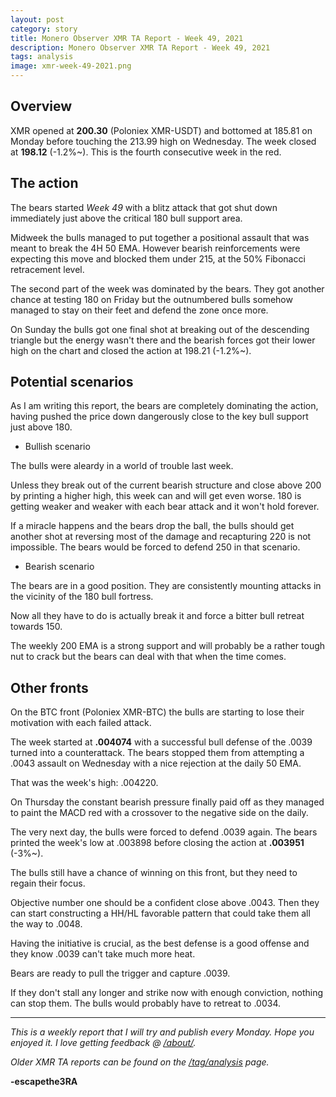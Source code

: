 ```yaml
---
layout: post
category: story
title: Monero Observer XMR TA Report - Week 49, 2021
description: Monero Observer XMR TA Report - Week 49, 2021
tags: analysis
image: xmr-week-49-2021.png
---
```


## Overview

XMR opened at **200.30** (Poloniex XMR-USDT) and bottomed at 185.81 on Monday before touching the 213.99 high on Wednesday. The week closed at **198.12** (-1.2%~). This is the fourth consecutive week in the red.

## The action

The bears started *Week 49* with a blitz attack that got shut down immediately just above the critical 180 bull support area.

Midweek the bulls managed to put together a positional assault that was meant to break the 4H 50 EMA. However bearish reinforcements were expecting this move and blocked them under 215, at the 50% Fibonacci retracement level.

The second part of the week was dominated by the bears. They got another chance at testing 180 on Friday but the outnumbered bulls somehow managed to stay on their feet and defend the zone once more.

On Sunday the bulls got one final shot at breaking out of the descending triangle but the energy wasn't there and the bearish forces got their lower high on the chart and closed the action at 198.21 (-1.2%~).

## Potential scenarios

As I am writing this report, the bears are completely dominating the action, having pushed the price down dangerously close to the key bull support just above 180.

- Bullish scenario

The bulls were aleardy in a world of trouble last week. 

Unless they break out of the current bearish structure and close above 200 by printing a higher high, this week can and will get even worse. 180 is getting weaker and weaker with each bear attack and it won't hold forever.

If a miracle happens and the bears drop the ball, the bulls should get another shot at reversing most of the damage and recapturing 220 is not impossible. The bears would be forced to defend 250 in that scenario.

- Bearish scenario

The bears are in a good position. They are consistently mounting attacks in the vicinity of the 180 bull fortress.

Now all they have to do is actually break it and force a bitter bull retreat towards 150. 

The weekly 200 EMA is a strong support and will probably be a rather tough nut to crack but the bears can deal with that when the time comes.

## Other fronts

On the BTC front (Poloniex XMR-BTC) the bulls are starting to lose their motivation with each failed attack.

The week started at **.004074** with a successful bull defense of the .0039 turned into a counterattack. The bears stopped them from attempting a .0043 assault on Wednesday with a nice rejection at the daily 50 EMA. 

That was the week's high: .004220. 

On Thursday the constant bearish pressure finally paid off as they managed to paint the MACD red with a crossover to the negative side on the daily.

The very next day, the bulls were forced to defend .0039 again. The bears printed the week's low at .003898 before closing the action at **.003951** (-3%~).

The bulls still have a chance of winning on this front, but they need to regain their focus.  

Objective number one should be a confident close above .0043. Then they can start constructing a HH/HL favorable pattern that could take them all the way to .0048.

Having the initiative is crucial, as the best defense is a good offense and they know .0039 can't take much more heat.

Bears are ready to pull the trigger and capture .0039.

If they don't stall any longer and strike now with enough conviction, nothing can stop them. The bulls would probably have to retreat to .0034.

---

*This is a weekly report that I will try and publish every Monday. Hope you enjoyed it. I love getting feedback @ [/about/](/about/).*

*Older XMR TA reports can be found on the [/tag/analysis](/tag/analysis) page.*

**-escapethe3RA**

